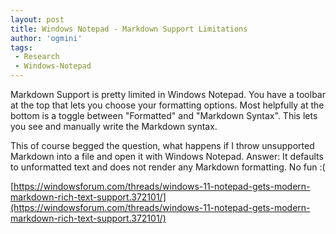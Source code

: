 ```yaml
---
layout: post
title: Windows Notepad - Markdown Support Limitations
author: 'ogmini'
tags:
 - Research
 - Windows-Notepad
---
```


Markdown Support is pretty limited in Windows Notepad. You have a toolbar at the top that lets you choose your formatting options. Most helpfully at the bottom is a toggle between "Formatted" and "Markdown Syntax". This lets you see and manually write the Markdown syntax.

This of course begged the question, what happens if I throw unsupported Markdown into a file and open it with Windows Notepad. Answer: It defaults to unformatted text and does not render any Markdown formatting. No fun :(

[https://windowsforum.com/threads/windows-11-notepad-gets-modern-markdown-rich-text-support.372101/](https://windowsforum.com/threads/windows-11-notepad-gets-modern-markdown-rich-text-support.372101/)
